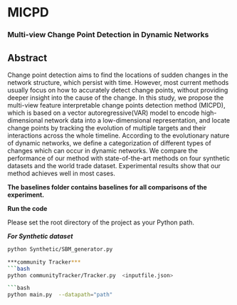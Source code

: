 # MICPD
### Multi-view Change Point Detection in Dynamic Networks

## Abstract
Change point detection aims to find the locations of sudden changes in the network structure, which persist with time.
However, most current methods usually focus on how to accurately detect change points, without providing deeper insight into the cause of the change.
In this study, we propose the multi-view feature interpretable change points detection method (MICPD), which is based on a vector autoregressive(VAR) model to encode high-dimensional network data into a low-dimensional representation, and locate change points by tracking the evolution of multiple targets and their interactions across the whole timeline. 
According to the evolutionary nature of dynamic networks, we define a categorization of different types of changes which can occur in dynamic networks.
We compare the performance of our method with state-of-the-art methods on four synthetic datasets and the world trade dataset. Experimental results show that our method achieves well in most cases.

**The baselines folder contains baselines for all comparisons of the experiment.**

**Run the code**


Please set the root directory of the project as your Python path.

***For Synthetic dataset***

```bash
python Synthetic/SBM_generator.py

***community Tracker***
```bash
python communityTracker/Tracker.py  <inputfile.json>

```bash
python main.py  --datapath="path"


